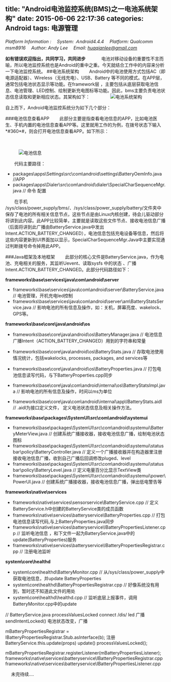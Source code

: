title: "Android电池监控系统(BMS)之一电池系统架构"
date: 2015-06-06 22:17:36
categories: Android
tags: 电源管理
---
*Platform Information :
　System:    Ａndroid4.4.4 
　Platform:  Qualcomm msm8916
　Author:     Andy Lee
　Email:        huaqianlee@gmail.com*

**如有错误欢迎指出，共同学习，共同进步**
　
　　电池对移动设备的重要性不言而喻，所以电池监控系统也是Android的重中之重。今天就结合工作中的内容来分析一下电池监控系统。
##电池系统架构
　　Android中的电池使用方式包括AC（即电源适配器）、Wireless（无线充电）、USB、Battery 等不同的模式。在APP层，通常包括电池状态显示等功能。在framework层 ，主要包括从底层获取电池信息、电池管理、LED控制、绘制更新充电图标等功能。因此，bms主要负责电池状态信息读取和更新相应状态。其架构如下：　
　
　　![电池系统架构](http://7xjdax.com1.z0.glb.clouddn.com/201566Android-bms-arch.png)

自上而下，Android电池监控系统分为如下几个部分：

###电池信息查看APP
　　此部分主要是指查看电池信息的APP，比如电池医生、手机内置的电池信息查看APP等。这里就用工作的为例，在拨号状态下输入\*#360\*#，则会打开电池信息查看APP。如下所示：
<!--more-->　
　　　![电池信息](http://7xjdax.com1.z0.glb.clouddn.com/201566battery-info.png)

　　代码主要路径：
- packages\apps\Settings\src\com\android\settings\BatteryOemInfo.java  //APP
- packages\apps\Dialer\src\com\android\dialer\SpecialCharSequenceMgr.java   // 命令 配置

　　在手机 /sys/class/power_supply/bms/、/sys/class/power_supply/battery/文件夹中保存了电池的所有相关信息节点，这些节点是由Linux内核创建，待会儿驱动部分将讲到此内容。此APP比较简单，主要就是读取这些文件节点、接收电池信息广播（后面将讲到此广播由BatteryService.java中发出Intent.ACTION_BATTERY_CHANGED），电池信息包括充电设备等信息，然后将这些内容更新到UI界面加以显示，SpecialCharSequenceMgr.Java中主要实现通过判断拨号命令掉用此APP。

###Java框架及本地框架
　　此部分的核心文件是BatteryService.java，作为电池、充电相关的服务，其监听Uevent、读取sysfs 中的状态 、广播Intent.ACTION_BATTERY_CHANGED。此部分代码路径如下：

**frameworks\base\services\java\com\android\server**
- frameworks\base\services\java\com\android\server\BatteryService.java   // 电池管理，开机充电led控制
- frameworks\base\services\java\com\android\server\am\BatteryStatsService.java // 影响电池的所有信息及操作，如：关机，屏幕亮度、wakelock、GPS等。

**frameworks\base\core\java\android\os**
- frameworks\base\core\java\android\os\BatteryManager.java // 电池信息广播Intent（ACTION_BATTERY_CHANGED）用到的字符串和常量
- frameworks\base\core\java\android\os\BatteryStats.java  // 存取电池使用情况统计，包括wakelocks, processes, packages, and services等
- frameworks\base\core\java\android\os\BatteryProperties.java  // 打包电池信息读写代码，与下BatteryProperties.cpp同步
 
- frameworks\base\core\java\com\android\internal\os\BatteryStatsImpl.java // 影响电池的所有信息及操作，时间以ms为单位
- frameworks\base\core\java\com\android\internal\app\IBatteryStats.aidl    // .aidl为接口定义文件， 定义电池状态信息及相关操作方法。

**frameworks\base\packages\SystemUI\src\com\android\systemui**
- frameworks\base\packages\SystemUI\src\com\android\systemui\BatteryMeterView.java // 创建系统广播接收器，接收电池信息广播，绘制电池状态图标
- frameworks\base\packages\SystemUI\src\com\android\systemui\statusbar\policy\BatteryController.java // 定义一个广播接收器并在构造器里注册接收电池信息广播，收到自己广播后回调修改pluged、level
- frameworks\base\packages\SystemUI\src\com\android\systemui\statusbar\policy\BatteryLevel.java // 定义电量百分比显示TextView类
- frameworks\base\packages\SystemUI\src\com\android\systemui\power\PowerUI.java // 创建系统广播接收器，接收电池信息广播，弹出低电警告等

**frameworks\native\services**
- frameworks\native\services\sensorservice\BatteryService.cpp // 定义BatteryService.h中创建的BatteryService类的成员函数
- frameworks\native\services\batteryservice\BatteryProperties.cpp // 打包电池信息读写代码,与上BatteryProperties.java同步
- frameworks\native\services\batteryservice\IBatteryPropertiesListener.cpp // 监听电池信息  ，和下文件一起为BatteryService.java中的update(BatteryProperties)服务
- frameworks\native\services\batteryservice\IBatteryPropertiesRegistrar.cpp  // 注册电池监听

**system\core\healthd**
- system\core\healthd\BatteryMonitor.cpp // 从/sys/class/power_supply中获取电池信息，并update BatteryProperties
- system\core\healthd\BatteryPropertiesRegistrar.cpp // 好像系统没有用到，暂时还不知道此文件的用处
- system\core\healthd\healthd.cpp // 监听底层上报事件，调用BatteryMonitor.cpp中的update

// BatteryService.java
processValuesLocked   connect /dis/ led   广播
sendIntentLocked() 电池状态改变，广播

mBatteryPropertiesRegistrar = IBatteryPropertiesRegistrar.Stub.asInterface(b); 注册
    BatteryService.this.update(props)
      update()
        processValuesLocked(); 

 mBatteryPropertiesRegistrar.registerListener(mBatteryPropertiesListener);
frameworks\native\services\batteryservice\IBatteryPropertiesRegistrar.cpp
frameworks\native\services\batteryservice\IBatteryPropertiesListener.cpp

　
未完待续....

